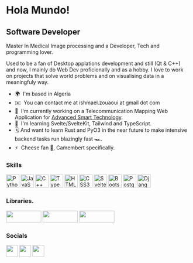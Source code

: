Hola Mundo!
===========

Software Developer
------------------

Master In Medical Image processing and a Developer, Tech and programming lover.

Used to be a fan of Desktop applations development and still (Qt & C++) and now, I mainly do Web Dev proficionally and as a hobby.
I love to work on projects that solve world problems and on visualising data in a meaningfuly way.

*   🌍  I'm based in Algeria
*   ✉️  You can contact me at ishmael.zouaoui at gmail dot com
*   🚀  I'm currently working on a Telecommunication Mapping Web Application for [Advanced Smart Technology](http://ast-smart.com).
*   🧠  I'm learning Svelte/SvelteKit, Tailwind and TypeScript.
*   🗓️  And want to learn Rust and PyO3 in the near future to make intensive backend tasks run blazingly fast 🏎️.
*   ⚡   Cheese fan 🧀, Camembert specifically.

### Skills
<p align="left">
  <a href="https://www.python.org/" target="_blank" rel="noreferrer"><img src="https://raw.githubusercontent.com/danielcranney/readme-generator/main/public/icons/skills/python-colored.svg" width="36" height="36" alt="Python" /></a>
  <a href="https://developer.mozilla.org/en-US/docs/Web/JavaScript" target="_blank" rel="noreferrer"><img src="https://raw.githubusercontent.com/danielcranney/readme-generator/main/public/icons/skills/javascript-colored.svg" width="36" height="36" alt="JavaScript" /></a>
  <a href="https://docs.microsoft.com/en-us/cpp/?view=msvc-170" target="_blank" rel="noreferrer"><img src="https://raw.githubusercontent.com/danielcranney/readme-generator/main/public/icons/skills/cplusplus-colored.svg" width="36" height="36" alt="C++" /></a>
  <a href="https://www.typescriptlang.org/" target="_blank" rel="noreferrer"><img src="https://raw.githubusercontent.com/danielcranney/readme-generator/main/public/icons/skills/typescript-colored.svg" width="36" height="36" alt="TypeScript" /></a>
  <a href="https://developer.mozilla.org/en-US/docs/Glossary/HTML5" target="_blank" rel="noreferrer"><img src="https://raw.githubusercontent.com/danielcranney/readme-generator/main/public/icons/skills/html5-colored.svg" width="36" height="36" alt="HTML5" /></a>
  <a href="https://www.w3.org/TR/CSS/#css" target="_blank" rel="noreferrer"><img src="https://raw.githubusercontent.com/danielcranney/readme-generator/main/public/icons/skills/css3-colored.svg" width="36" height="36" alt="CSS3" /></a>
  <a href="https://svelte.dev/" target="_blank" rel="noreferrer"><img src="https://raw.githubusercontent.com/danielcranney/readme-generator/main/public/icons/skills/svelte-colored.svg" width="36" height="36" alt="Svelte" /></a>
  <a href="https://getbootstrap.com/" target="_blank" rel="noreferrer"><img src="https://raw.githubusercontent.com/danielcranney/readme-generator/main/public/icons/skills/bootstrap-colored.svg" width="36" height="36" alt="Bootstrap" /></a>
  <a href="https://www.postgresql.org/" target="_blank" rel="noreferrer"><img src="https://raw.githubusercontent.com/danielcranney/readme-generator/main/public/icons/skills/postgresql-colored.svg" width="36" height="36" alt="PostgreSQL" /></a>
  <a href="https://www.djangoproject.com/" target="_blank" rel="noreferrer"><img src="https://raw.githubusercontent.com/danielcranney/readme-generator/main/public/icons/skills/django-colored-dark.svg" width="36" height="36" alt="Django" /></a>
</p>

### Libraries.
<p align="left">                          
  <a href="https://pandas.pydata.org/" target="_blank" rel="noreferrer"><img src="https://pandas.pydata.org/pandas-docs/version/1.0/_static/pandas.svg" width="96" height="32" /></a>
  <a href="https://www.linkedin.com/in/ismail-zouaoui-3777b5a1/" target="_blank" rel="noreferrer"><img src="https://leafletjs.com/docs/images/logo.png" width="96" height="32" /></a>
  <a href="https://docs.celeryq.dev/" target="_blank" rel="noreferrer"><img src="https://camo.githubusercontent.com/1b8eb5f2ea4469e45797421fc9a3732ba4bc24508bee42b5a0794317810b9180/68747470733a2f2f646f63732e63656c657279712e6465762f656e2f6c61746573742f5f696d616765732f63656c6572792d62616e6e65722d736d616c6c2e706e67" width="96" height="32" /></a>
</p>

### Socials
<p align="left">                          
  <a href="https://www.github.com/zsmain" target="_blank" rel="noreferrer"><img src="https://raw.githubusercontent.com/danielcranney/readme-generator/main/public/icons/socials/github-dark.svg" width="32" height="32" /></a>
  <a href="https://leafletjs.com/" target="_blank" rel="noreferrer"><img src="https://raw.githubusercontent.com/danielcranney/readme-generator/main/public/icons/socials/linkedin.svg" width="32" height="32" /></a>
  <a href="https://www.twitter.com/zsmain" target="_blank" rel="noreferrer"><img src="https://raw.githubusercontent.com/danielcranney/readme-generator/main/public/icons/socials/twitter.svg" width="32" height="32" /></a>
</p>
